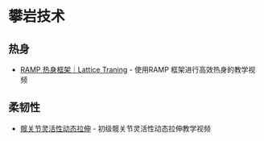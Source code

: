 # 攀岩技术

## 热身

* [RAMP 热身框架｜Lattice Traning](https://www.bilibili.com/video/BV144gQeCECX/?vd\_source=cc9ad732b7e6a381cb3edfa030f4ba27) - 使用RAMP 框架进行高效热身的教学视频



## 柔韧性

* [髋关节灵活性动态拉伸](https://www.bilibili.com/video/BV1yV4y1K7GY/) - 初级髋关节灵活性动态拉伸教学视频

